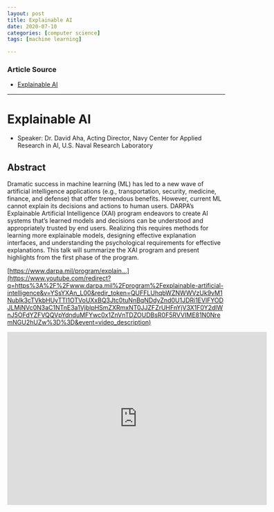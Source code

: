 ```yaml
---
layout: post
title: Explainable AI
date: 2020-07-10
categories: [computer science]
tags: [machine learning]

---
```


### Article Source
* [Explainable AI](https://www.youtube.com/watch?v=p8k97c5DnGM)

----


# Explainable AI

* Speaker: Dr. David Aha, Acting Director, Navy Center for Applied Research in AI, U.S. Naval Research Laboratory

## Abstract
Dramatic success in machine learning (ML) has led to a new wave of artificial intelligence applications (e.g., transportation, security, medicine, finance, and defense) that offer tremendous benefits. However, current ML cannot explain its decisions and actions to human users. DARPA’s Explainable Artificial Intelligence (XAI) program endeavors to create AI systems that’s learned models and decisions can be understood and appropriately trusted by end users. Realizing this requires methods for learning more explainable models, designing effective explanation interfaces, and understanding the psychological requirements for effective explanations. This talk will summarize the XAI program and present highlights from the first phase of the program.

[https://www.darpa.mil/program/explain...](https://www.youtube.com/redirect?q=https%3A%2F%2Fwww.darpa.mil%2Fprogram%2Fexplainable-artificial-intelligence&v=YSsYXAn_L00&redir_token=QUFFLUhqbWZNWWVzUk9vM1Nublk3cTVkbHUyTTI1OTVoUXxBQ3Jtc0tuNnBqNDdyZnd0U1JDRi1EVlFYODJLMjNVc0N3aC1NTnE3a1VjblpHSmZXRmxNT0JJZFZrUHFnYjV3X1F0Y2dlWnJ5OFdYZFVQQVpYdnduMFYwc0x1ZnVnTDZOUDBsR0F5RVVIME81N0NremNGU2hUZw%3D%3D&event=video_description)

<iframe width="600" height="400" src="https://www.youtube.com/embed/YSsYXAn_L00" frameborder="0" allow="accelerometer; autoplay; encrypted-media; gyroscope; picture-in-picture" allowfullscreen></iframe>



